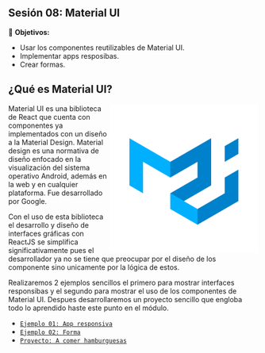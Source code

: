 ## Sesión 08: Material UI

🎯 **Objetivos:**
- Usar los componentes reutilizables de Material UI.
- Implementar apps resposibas.
- Crear formas.


## ¿Qué es Material UI?

<img src="img/mui.png" align="right"  width="300">  

Material UI es una biblioteca de React que cuenta con componentes ya implementados con un diseño a la Material Design. Material design es una normativa de diseño enfocado en la visualización del sistema operativo Android, además en la web y en cualquier plataforma. Fue desarrollado por Google. 


Con el uso de esta biblioteca el desarrollo y diseño de interfaces gráficas con ReactJS se simplifica significativamente pues el desarrollador ya no se tiene que preocupar por el diseño de los componente sino unicamente por la lógica de estos.

Realizaremos 2 ejemplos sencillos el primero para mostrar interfaces responsibas y el segundo para mostrar el uso de los componentes de Material UI. Despues desarrollaremos un proyecto sencillo que engloba todo lo aprendido haste este punto en el módulo.

+ [`Ejemplo 01: App responsiva`](Ejemplo-01/Readme.md)
+ [`Ejemplo 02: Forma`](Ejemplo-02/Readme.md)
+ [`Proyecto: A comer hamburguesas`](Proyecto/Readme.md)

<!-- ## 💻 Retos:
+ [`Reto 01: Periódico`](Reto-01)
+ [`Reto 02: Una mejor Forma`](Reto-02) -->

